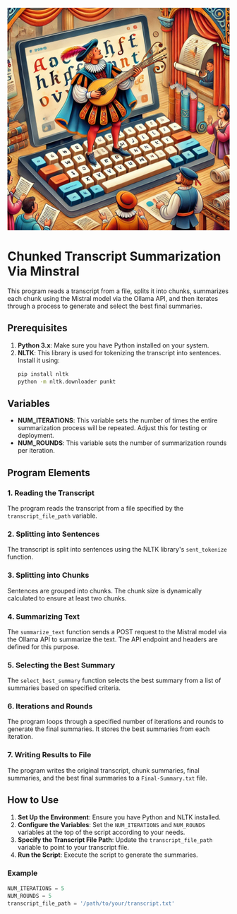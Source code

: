 ![Minstrel Typing](minstrel-typing.png)

# Chunked Transcript Summarization Via Minstral

This program reads a transcript from a file, splits it into chunks, summarizes each chunk using the Mistral model via the Ollama API, and then iterates through a process to generate and select the best final summaries.

## Prerequisites

1. **Python 3.x**: Make sure you have Python installed on your system.
2. **NLTK**: This library is used for tokenizing the transcript into sentences. Install it using:
    ```sh
    pip install nltk
    python -m nltk.downloader punkt
    ```

## Variables

- **NUM_ITERATIONS**: This variable sets the number of times the entire summarization process will be repeated. Adjust this for testing or deployment.
- **NUM_ROUNDS**: This variable sets the number of summarization rounds per iteration.

## Program Elements

### 1. Reading the Transcript

The program reads the transcript from a file specified by the `transcript_file_path` variable.

### 2. Splitting into Sentences

The transcript is split into sentences using the NLTK library's `sent_tokenize` function.

### 3. Splitting into Chunks

Sentences are grouped into chunks. The chunk size is dynamically calculated to ensure at least two chunks.

### 4. Summarizing Text

The `summarize_text` function sends a POST request to the Mistral model via the Ollama API to summarize the text. The API endpoint and headers are defined for this purpose.

### 5. Selecting the Best Summary

The `select_best_summary` function selects the best summary from a list of summaries based on specified criteria.

### 6. Iterations and Rounds

The program loops through a specified number of iterations and rounds to generate the final summaries. It stores the best summaries from each iteration.

### 7. Writing Results to File

The program writes the original transcript, chunk summaries, final summaries, and the best final summaries to a `Final-Summary.txt` file.

## How to Use

1. **Set Up the Environment**: Ensure you have Python and NLTK installed.
2. **Configure the Variables**: Set the `NUM_ITERATIONS` and `NUM_ROUNDS` variables at the top of the script according to your needs.
3. **Specify the Transcript File Path**: Update the `transcript_file_path` variable to point to your transcript file.
4. **Run the Script**: Execute the script to generate the summaries.

### Example

```python
NUM_ITERATIONS = 5
NUM_ROUNDS = 5
transcript_file_path = '/path/to/your/transcript.txt'
